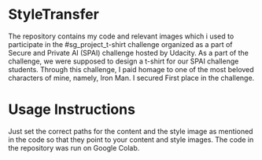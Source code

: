 # StyleTransfer
The repository contains my code and relevant images which i used to participate in the #sg_project_t-shirt challenge organized as a part of Secure and Private AI (SPAI) challenge hosted by Udacity.
As a part of the challenge, we were supposed to design a t-shirt for our SPAI challenge students. Through this challenge, I paid homage to one of the most beloved characters of mine, namely, Iron Man. I secured First place in the challenge.  

# Usage Instructions
Just set the correct paths for the content and the style image as mentioned in the code so that they point to your content and style images. The code in the repository was run on Google Colab.
